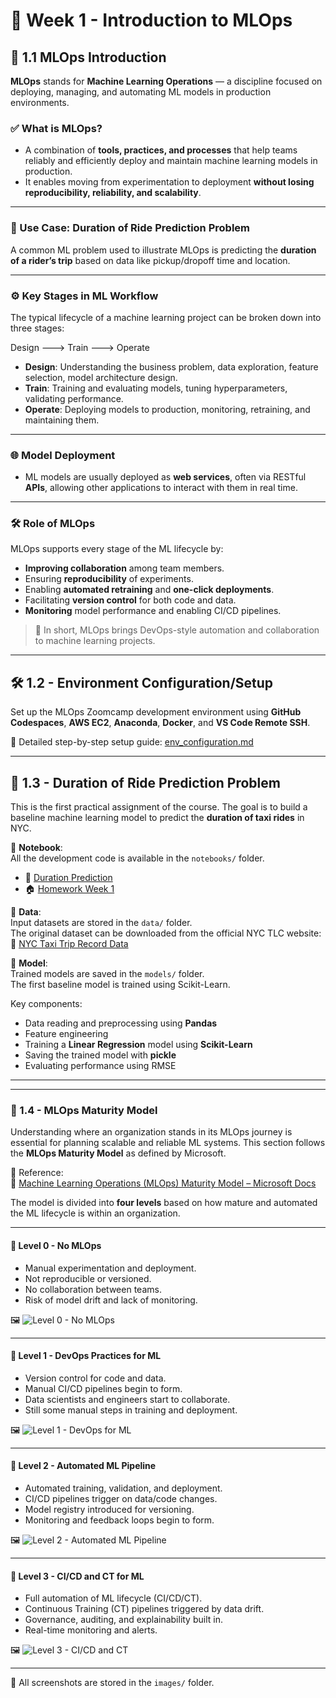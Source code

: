 # 📘 Week 1 - Introduction to MLOps

## 📌 1.1 MLOps Introduction

**MLOps** stands for **Machine Learning Operations** — a discipline focused on deploying, managing, and automating ML models in production environments.

### ✅ What is MLOps?

- A combination of **tools, practices, and processes** that help teams reliably and efficiently deploy and maintain machine learning models in production.
- It enables moving from experimentation to deployment **without losing reproducibility, reliability, and scalability**.

---

### 🚴 Use Case: Duration of Ride Prediction Problem

A common ML problem used to illustrate MLOps is predicting the **duration of a rider’s trip** based on data like pickup/dropoff time and location.

---

### ⚙️ Key Stages in ML Workflow

The typical lifecycle of a machine learning project can be broken down into three stages:

Design ---> Train ---> Operate


- **Design**: Understanding the business problem, data exploration, feature selection, model architecture design.
- **Train**: Training and evaluating models, tuning hyperparameters, validating performance.
- **Operate**: Deploying models to production, monitoring, retraining, and maintaining them.

---

### 🌐 Model Deployment

- ML models are usually deployed as **web services**, often via RESTful **APIs**, allowing other applications to interact with them in real time.

---

### 🛠️ Role of MLOps

MLOps supports every stage of the ML lifecycle by:

- **Improving collaboration** among team members.
- Ensuring **reproducibility** of experiments.
- Enabling **automated retraining** and **one-click deployments**.
- Facilitating **version control** for both code and data.
- **Monitoring** model performance and enabling CI/CD pipelines.

> 🔁 In short, MLOps brings DevOps-style automation and collaboration to machine learning projects.

---

## 🛠️ 1.2 - Environment Configuration/Setup

Set up the MLOps Zoomcamp development environment using **GitHub Codespaces**, **AWS EC2**, **Anaconda**, **Docker**, and **VS Code Remote SSH**.

📁 Detailed step-by-step setup guide: [env_configuration.md](env_configuration.md)

---

## 🧠 1.3 - Duration of Ride Prediction Problem

This is the first practical assignment of the course. The goal is to build a baseline machine learning model to predict the **duration of taxi rides** in NYC.

📁 **Notebook**:  
All the development code is available in the `notebooks/` folder.  
- 📘 [Duration Prediction](notebooks/duration_prediction.ipynb)  
- 🏠 [Homework Week 1](notebooks/Homework_week1.ipynb)


📁 **Data**:  
Input datasets are stored in the `data/` folder.  
The original dataset can be downloaded from the official NYC TLC website:  
🔗 [NYC Taxi Trip Record Data](https://www.nyc.gov/site/tlc/about/tlc-trip-record-data.page)

📁 **Model**:  
Trained models are saved in the `models/` folder.  
The first baseline model is trained using Scikit-Learn.

Key components:
- Data reading and preprocessing using **Pandas**
- Feature engineering
- Training a **Linear Regression** model using **Scikit-Learn**
- Saving the trained model with **pickle**
- Evaluating performance using RMSE

---

---

### 🚦 1.4 - MLOps Maturity Model

Understanding where an organization stands in its MLOps journey is essential for planning scalable and reliable ML systems. This section follows the **MLOps Maturity Model** as defined by Microsoft.

📖 Reference:  
🔗 [Machine Learning Operations (MLOps) Maturity Model – Microsoft Docs](https://learn.microsoft.com/en-us/azure/architecture/ai-ml/guide/mlops-maturity-model)

The model is divided into **four levels** based on how mature and automated the ML lifecycle is within an organization.

---

#### 🔹 Level 0 - No MLOps

- Manual experimentation and deployment.
- Not reproducible or versioned.
- No collaboration between teams.
- Risk of model drift and lack of monitoring.

🖼️ ![Level 0 - No MLOps](images/mlops_level0.png)

---

#### 🔹 Level 1 - DevOps Practices for ML

- Version control for code and data.
- Manual CI/CD pipelines begin to form.
- Data scientists and engineers start to collaborate.
- Still some manual steps in training and deployment.

🖼️ ![Level 1 - DevOps for ML](images/mlops_level1.png)

---

#### 🔹 Level 2 - Automated ML Pipeline

- Automated training, validation, and deployment.
- CI/CD pipelines trigger on data/code changes.
- Model registry introduced for versioning.
- Monitoring and feedback loops begin to form.

🖼️ ![Level 2 - Automated ML Pipeline](images/mlops_level2.png)

---

#### 🔹 Level 3 - CI/CD and CT for ML

- Full automation of ML lifecycle (CI/CD/CT).
- Continuous Training (CT) pipelines triggered by data drift.
- Governance, auditing, and explainability built in.
- Real-time monitoring and alerts.

🖼️ ![Level 3 - CI/CD and CT](images/mlops_level3.png)

---

📁 All screenshots are stored in the `images/` folder.

